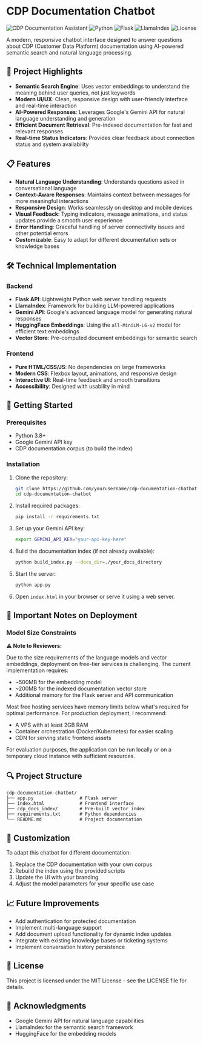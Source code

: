 # CDP Documentation Chatbot

![CDP Documentation Assistant](https://img.shields.io/badge/CDP-Documentation%20Assistant-4361ee)
![Python](https://img.shields.io/badge/Python-3.8+-blue)
![Flask](https://img.shields.io/badge/Flask-2.0+-green)
![LlamaIndex](https://img.shields.io/badge/LlamaIndex-Latest-orange)
![License](https://img.shields.io/badge/License-MIT-yellow)

A modern, responsive chatbot interface designed to answer questions about CDP (Customer Data Platform) documentation using AI-powered semantic search and natural language processing.

## 🌟 Project Highlights

- **Semantic Search Engine**: Uses vector embeddings to understand the meaning behind user queries, not just keywords
- **Modern UI/UX**: Clean, responsive design with user-friendly interface and real-time interaction
- **AI-Powered Responses**: Leverages Google's Gemini API for natural language understanding and generation
- **Efficient Document Retrieval**: Pre-indexed documentation for fast and relevant responses
- **Real-time Status Indicators**: Provides clear feedback about connection status and system availability

## 📋 Features

- **Natural Language Understanding**: Understands questions asked in conversational language
- **Context-Aware Responses**: Maintains context between messages for more meaningful interactions
- **Responsive Design**: Works seamlessly on desktop and mobile devices
- **Visual Feedback**: Typing indicators, message animations, and status updates provide a smooth user experience
- **Error Handling**: Graceful handling of server connectivity issues and other potential errors
- **Customizable**: Easy to adapt for different documentation sets or knowledge bases

## 🛠️ Technical Implementation

### Backend

- **Flask API**: Lightweight Python web server handling requests
- **LlamaIndex**: Framework for building LLM-powered applications
- **Gemini API**: Google's advanced language model for generating natural responses
- **HuggingFace Embeddings**: Using the `all-MiniLM-L6-v2` model for efficient text embeddings
- **Vector Store**: Pre-computed document embeddings for semantic search

### Frontend

- **Pure HTML/CSS/JS**: No dependencies on large frameworks
- **Modern CSS**: Flexbox layout, animations, and responsive design
- **Interactive UI**: Real-time feedback and smooth transitions
- **Accessibility**: Designed with usability in mind

## 🚀 Getting Started

### Prerequisites

- Python 3.8+
- Google Gemini API key
- CDP documentation corpus (to build the index)

### Installation

1. Clone the repository:
   ```bash
   git clone https://github.com/yourusername/cdp-documentation-chatbot.git
   cd cdp-documentation-chatbot
   ```

2. Install required packages:
   ```bash
   pip install -r requirements.txt
   ```

3. Set up your Gemini API key:
   ```bash
   export GEMINI_API_KEY="your-api-key-here"
   ```

4. Build the documentation index (if not already available):
   ```bash
   python build_index.py --docs_dir=./your_docs_directory
   ```

5. Start the server:
   ```bash
   python app.py
   ```

6. Open `index.html` in your browser or serve it using a web server.

## 📝 Important Notes on Deployment

### Model Size Constraints

**⚠️ Note to Reviewers:** 

Due to the size requirements of the language models and vector embeddings, deployment on free-tier services is challenging. The current implementation requires:

- ~500MB for the embedding model
- ~200MB for the indexed documentation vector store
- Additional memory for the Flask server and API communication

Most free hosting services have memory limits below what's required for optimal performance. For production deployment, I recommend:

- A VPS with at least 2GB RAM
- Container orchestration (Docker/Kubernetes) for easier scaling
- CDN for serving static frontend assets

For evaluation purposes, the application can be run locally or on a temporary cloud instance with sufficient resources.

## 🔍 Project Structure

```
cdp-documentation-chatbot/
├── app.py                 # Flask server
├── index.html             # Frontend interface
├── cdp_docs_index/        # Pre-built vector index
├── requirements.txt       # Python dependencies
└── README.md              # Project documentation
```

## 🔧 Customization

To adapt this chatbot for different documentation:

1. Replace the CDP documentation with your own corpus
2. Rebuild the index using the provided scripts
3. Update the UI with your branding
4. Adjust the model parameters for your specific use case

## 📈 Future Improvements

- Add authentication for protected documentation
- Implement multi-language support
- Add document upload functionality for dynamic index updates
- Integrate with existing knowledge bases or ticketing systems
- Implement conversation history persistence

## 📄 License

This project is licensed under the MIT License - see the LICENSE file for details.

## 🙏 Acknowledgments

- Google Gemini API for natural language capabilities
- LlamaIndex for the semantic search framework
- HuggingFace for the embedding models